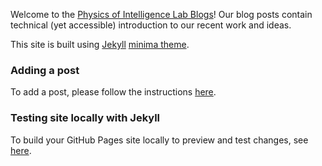 Welcome to the [Physics of Intelligence Lab Blogs](https://phys-ai.github.io/blog/)! Our blog posts contain technical (yet accessible) introduction to our recent work and ideas.

This site is built using [Jekyll](https://docs.github.com/en/pages/setting-up-a-github-pages-site-with-jekyll) [minima theme](https://github.com/jekyll/minima/tree/master). 

### Adding a post
To add a post, please follow the instructions [here](https://docs.github.com/en/pages/setting-up-a-github-pages-site-with-jekyll/adding-content-to-your-github-pages-site-using-jekyll).

### Testing site locally with Jekyll

To build your GitHub Pages site locally to preview and test changes, see [here](https://docs.github.com/en/pages/setting-up-a-github-pages-site-with-jekyll/testing-your-github-pages-site-locally-with-jekyll).
